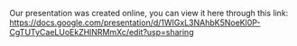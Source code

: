 Our presentation was created online, you can view it here through this link: https://docs.google.com/presentation/d/1WIGxL3NAhbK5NoeKl0P-CgTUTyCaeLUoEkZHlNRMmXc/edit?usp=sharing
